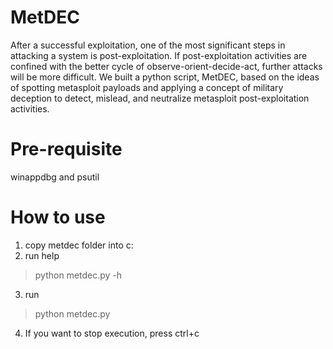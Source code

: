 # MetDEC

After a successful exploitation, one of the most significant steps in attacking a system is post-exploitation. If post-exploitation activities are confined with the better cycle of observe-orient-decide-act, further attacks will be more difficult. We built a python script, MetDEC, based on the ideas of spotting metasploit payloads and applying a concept of military deception to detect, mislead, and neutralize metasploit post-exploitation activities.

# Pre-requisite
winappdbg and psutil

# How to use
1. copy metdec folder into c:
2. run help 
> python metdec.py -h
3. run
> python metdec.py
4. If you want to stop execution, press ctrl+c
